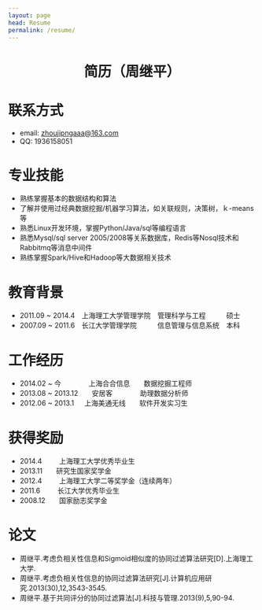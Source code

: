 ```yaml
---
layout: page
head: Resume
permalink: /resume/
---
```

<h1 align = "center">简历（周继平）</h1>

# 联系方式
* email:  zhoujipngaaa@163.com
* QQ:  1936158051

# 专业技能
* 熟练掌握基本的数据结构和算法   
* 了解并使用过经典数据挖掘/机器学习算法，如关联规则，决策树，ｋ-means等  
* 熟悉Linux开发环境，掌握Python/Java/sql等编程语言
* 熟悉Mysql/sql server 2005/2008等关系数据库，Redis等Nosql技术和Rabbitmq等消息中间件
* 熟练掌握Spark/Hive和Hadoop等大数据相关技术

# 教育背景
* 2011.09 ~ 2014.4&ensp;&ensp;上海理工大学管理学院&ensp;&ensp;管理科学与工程&ensp;&ensp;&ensp;&ensp;&ensp;&ensp;硕士
* 2007.09 ~ 2011.6&ensp;&ensp;长江大学管理学院&ensp;&ensp;&ensp;&ensp;&ensp;&ensp;信息管理与信息系统&ensp;&ensp;本科

# 工作经历
* 2014.02 ~ 今&ensp;&ensp;&ensp;&ensp;&ensp;&ensp;&ensp;&ensp;上海合合信息&ensp;&ensp;&ensp;&ensp;数据挖掘工程师
* 2013.08 ~ 2013.12&ensp;&ensp;&ensp;&ensp;安居客&ensp;&ensp;&ensp;&ensp;&ensp;&ensp;&ensp;&ensp;助理数据分析师
* 2012.06 ~ 2013.1&ensp;&ensp;&ensp;上海美通无线&ensp;&ensp;&ensp;&ensp;软件开发实习生

# 获得奖励
* 2014.4&ensp;&ensp;&ensp;&ensp;&ensp;上海理工大学优秀毕业生
* 2013.11&ensp;&ensp;&ensp;&ensp;研究生国家奖学金
* 2012.4&ensp;&ensp;&ensp;&ensp;&ensp;上海理工大学二等奖学金（连续两年）
* 2011.6&ensp;&ensp;&ensp;&ensp;&ensp;长江大学优秀毕业生
* 2008.12&ensp;&ensp;&ensp;&ensp;国家励志奖学金

# 论文
* 周继平.考虑负相关性信息和Sigmoid相似度的协同过滤算法研究[D].上海理工大学.
* 周继平.考虑负相关性信息的协同过滤算法研究[J].计算机应用研究.2013(30),12,3543-3545.
* 周继平.基于共同评分的协同过滤算法[J].科技与管理.2013(9),5,90-94.